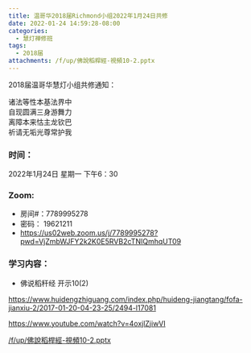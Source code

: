 ```yaml
---
title: 温哥华2018届Richmond小组2022年1月24日共修
date: 2022-01-24 14:59:28-08:00
categories:
  - 慧灯禅修班
tags:
  - 2018届
attachments: /f/up/佛說稻桿經-視頻10-2.pptx
---
```

2018届温哥华慧灯小组共修通知：

诸法等性本基法界中\
自现圆满三身游舞力\
离障本来怙主龙钦巴\
祈请无垢光尊常护我  

### 时间：

2022年1月24日 星期一 下午6：30

### Zoom:

* 房间#：7789995278 
* 密码： 19621211
* <https://us02web.zoom.us/j/7789995278?pwd=VjZmbWJFY2k2K0E5RVB2cTNIQmhqUT09>

### 学习内容：

* 佛说稻秆经 开示10(2)

<https://www.huidengzhiguang.com/index.php/huideng-jiangtang/fofa-jianxiu-2/2017-01-20-04-23-25/2494-l17081>

<https://www.youtube.com/watch?v=4oxjlZjiwVI>

[/f/up/佛說稻桿經-視頻10-2.pptx](/f/up/佛說稻桿經-視頻10-2.pptx)
